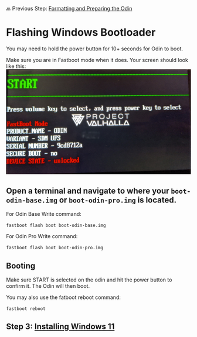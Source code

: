 🔙 Previous Step: [Formatting and Preparing the Odin](https://github.com/ProjectValhalla/OdinWindowsGuides/blob/main/pages/FlashingProjectValhallaFirmware.md)

# Flashing Windows Bootloader

You may need to hold the power button for 10+ seconds for Odin to boot.

Make sure you are in Fastboot mode when it does. Your screen should look like this:
![Odin Valhalla Fastboot](/images/valhalla_fastboot.jpg)


## Open a terminal and navigate to where your `boot-odin-base.img` or `boot-odin-pro.img` is located.

For Odin Base Write command:
```
fastboot flash boot boot-odin-base.img
```

For Odin Pro Write command:
```
fastboot flash boot boot-odin-pro.img
```

## Booting

Make sure START is selected on the odin and hit the power button to confirm it. The Odin will then boot.

You may also use the fatboot reboot command:
```
fastboot reboot
```
## Step 3: [Installing Windows 11](https://github.com/ProjectValhalla/OdinWindowsGuides/blob/main/pages/InstallingWindows11.md)
